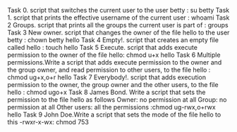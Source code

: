 Task 0. script that switches the current user to the user betty : su betty
Task 1. script that prints the effective username of the current user : whoami
Task 2 Groups. script that prints all the groups the current user is part of : groups
Task 3 New owner. script that changes the owner of the file hello to the user betty : chown betty hello
Task 4 Empty!.  script that creates an empty file called hello : touch hello
Task 5 Execute. script that adds execute permission to the owner of the file hello: chmod u+x hello
Task 6 Multiple permissions.Write a script that adds execute permission to the owner and the group owner, and read permission to other users, to the file hello : chmod ug+x,o+r  hello 
Task 7 Everybody!. script that adds execution permission to the owner, the group owner and the other users, to the file hello : chmod ugo+x
Task 8 James Bond. Write a script that sets the permission to the file hello as follows
Owner: no permission at all
Group: no permission at all
Other users: all the permissions
:chmod ug-rwx,o+rwx hello
Task 9 John Doe.Write a script that sets the mode of the file hello to this -rwxr-x-wx: chmod 753
